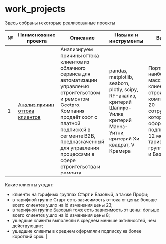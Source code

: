 # work_projects

Здесь собраны некоторые реализованные проекты

| № |	Наименование проекта	| Описание	| Навыки и инструменты | Выводы |
| - | --- | --- | --- | --- |
| 1 | [Анализ причин оттока клиентов](https://github.com/yulia-alexeychuk/work_projects/tree/main/analysis_client_churn) | Анализируем причины оттока клиентов из облачного сервиса для автоматизации управления строительством и ремонтом Gectaro. Компания продаёт софт с платной подпиской в сегменте B2B, предназначенный для управления процессами в сфере строительства и ремонта.  | pandas, matplotlib, seaborn, plotly, scipy, RF-анализ, критерий Шапиро-Уилка, критерий Манна-Уитни, критерий Хи-квадрат, V Крамера | Портрет наиболее массового клиента — строительные компании с 1-20 сотрудниками, которые оформляют подписки на 12 месяцев по тарифным группам Старт и Базовый.

Какие клиенты уходят:

- клиенты на тарифных группах Старт и Базовый, а также Профи;
- в тарифной группе Старт есть зависимость оттока от цены: больше всего клиентов ушло на id изменения цены 23;
- в тарифной группе Базовый тоже есть зависимость от цены: больше всего клиентов ушло на id изменения цены 8;
- ушедшие клиенты выполняли в среднем меньше активностей, чем действующие;
- ушедшие клиенты в среднем оформляли подписку на более короткий срок. |
